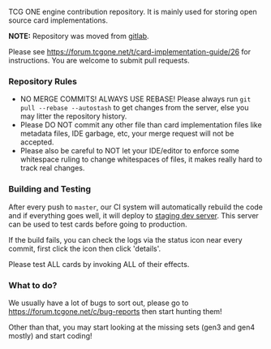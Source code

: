 TCG ONE engine contribution repository. It is mainly used for storing open source card implementations.

**NOTE:** Repository was moved from [gitlab](https://gitlab.com/tcgone/engine-card-impl).

Please see <https://forum.tcgone.net/t/card-implementation-guide/26> for instructions. You are welcome to submit pull requests.

### Repository Rules

- NO MERGE COMMITS! ALWAYS USE REBASE! Please always run `git pull --rebase --autostash` to get changes from the server, else you may litter the repository history.
- Please DO NOT commit any other file than card implementation files like metadata files, IDE garbage, etc, your merge request will not be accepted.
- Please also be careful to NOT let your IDE/editor to enforce some whitespace ruling to change whitespaces of files, it makes really hard to track real changes.

### Building and Testing

After every push to `master`, our CI system will automatically rebuild the code and if everything goes well,
it will deploy to [staging dev server](https://dev.tcgone.net). This server can be used to test cards before going to production.

If the build fails, you can check the logs via the status icon near every commit, first click the icon then click 'details'.

Please test ALL cards by invoking ALL of their effects.

### What to do?

We usually have a lot of bugs to sort out, please go to <https://forum.tcgone.net/c/bug-reports> then start hunting them!

Other than that, you may start looking at the missing sets (gen3 and gen4 mostly) and start coding!
